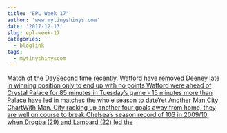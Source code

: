```yaml
---
title: "EPL Week 17"
author: 'www.mytinyshinys.com'
date: '2017-12-13'
slug: epl-week-17
categories:
  - bloglink
tags:
  - mytinyshinyscom
---
```


[Match of the DaySecond time recently, Watford have removed Deeney late in winning position only to end up with no points Watford were ahead of Crystal Palace for 85 minutes in Tuesday’s game - 15 minutes more than Palace have led in matches the whole season to dateYet Another Man City ChartWith Man. City racking up another four goals away from home, they are well on course to break Chelsea’s season record of 103 in 2009/10, when Drogba (29) and Lampard (22) led the<i class="fas fa-external-link-alt"></i>](https://www.mytinyshinys.com/2017/12/13/epl-week-17/)

